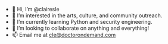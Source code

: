 - 👋 Hi, I’m @clairesle
- 👀 I’m interested in the arts, culture, and community outreach.
- 🌱 I’m currently learning Python and security engineering.
- 💞️ I’m looking to collaborate on anything and everything!
- 📫 Email me at cle@doctorondemand.com

<!---
clairesle/clairesle is a ✨ special ✨ repository because its `README.md` (this file) appears on your GitHub profile.
You can click the Preview link to take a look at your changes.
--->
